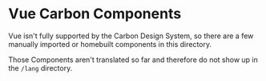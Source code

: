 # Vue Carbon Components

Vue isn't fully supported by the Carbon Design System, so there are a few manually imported or homebuilt components in this directory.

Those Components aren't translated so far and therefore do not show up in the `/lang` directory.
